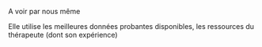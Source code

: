 A voir par nous même

Elle utilise les meilleures données probantes disponibles, les ressources du thérapeute (dont son expérience)